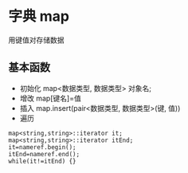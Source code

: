 # 字典 map

用键值对存储数据


## 基本函数

* 初始化 map<数据类型, 数据类型> 对象名;
* 增改 map[键名]=值
* 插入 map.insert(pair<数据类型, 数据类型>(键, 值))
* 遍历

```
map<string,string>::iterator it;
map<string,string>::iterator itEnd;
it=nameref.begin();
itEnd=nameref.end();
while(it!=itEnd) {}
```
